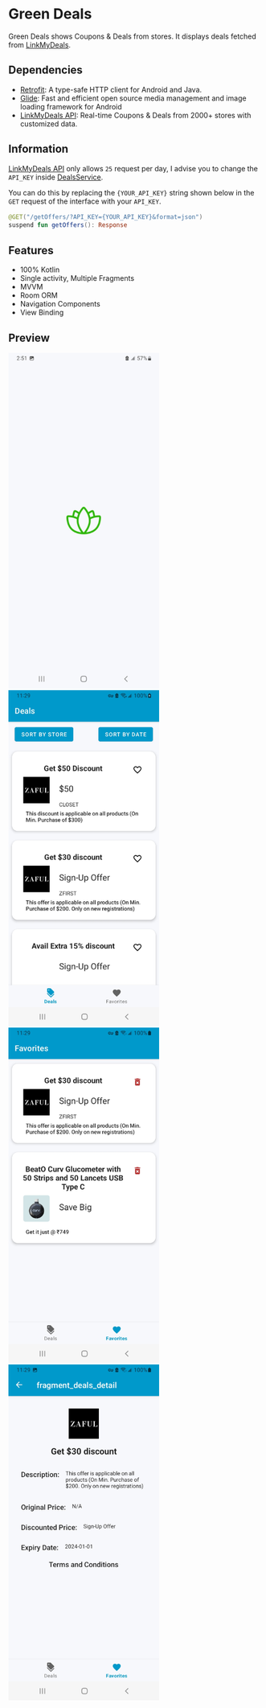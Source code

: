 # Green Deals

Green Deals shows Coupons & Deals from stores. It displays deals fetched from [LinkMyDeals](https://linkmydeals.com/).

## Dependencies

- [Retrofit](https://github.com/square/retrofit): A type-safe HTTP client for Android and Java.
- [Glide](https://github.com/bumptech/glide): Fast and efficient open source media management and image loading framework for Android
- [LinkMyDeals API](https://linkmydeals.com/): Real-time Coupons & Deals from 2000+ stores with customized data.

## Information

[LinkMyDeals API](https://linkmydeals.com/) only allows `25` request per day, I advise you to change the `API_KEY`
inside [DealsService](app/src/main/java/com/kidusmichaelworku/discountdealslist/services/DealsService.kt).

You can do this by replacing the `{YOUR_API_KEY}` string shown below in the `GET` request of the interface with your `API_KEY`.

```kotlin
@GET("/getOffers/?API_KEY={YOUR_API_KEY}&format=json")
suspend fun getOffers(): Response
```

## Features

- 100% Kotlin
- Single activity, Multiple Fragments
- MVVM
- Room ORM
- Navigation Components
- View Binding

## Preview

<p float="left">
  <img src="/images/SplashScreen.jpg" width="300" />
  <img src="/images/DealsPage.jpg" width="300" />
  <img src="/images/FavoritesPage.jpg" width="300" />
  <img src="/images/DetailsPage.jpg" width="300" />
</p>